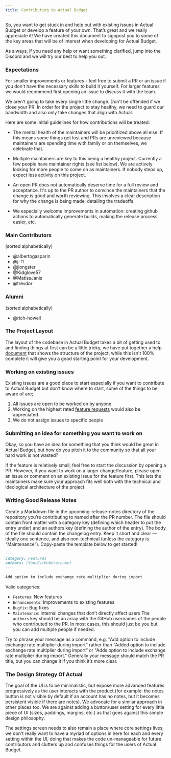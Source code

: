 ```yaml
---
title: Contributing to Actual Budget
---
```


So, you want to get stuck in and help out with existing issues in Actual Budget or develop a feature of your own. That’s great and we really appreciate it!
We have created this document to signpost you to some of the key areas that will be of interest when developing for Actual Budget.

As always, if you need any help or want something clarified, jump into the Discord and we will try our best to help you out.

### Expectations

For smaller improvements or features - feel free to submit a PR or an issue if you don't have the necessary skills to build it yourself. For larger features we would recommend first opening an issue to discuss it with the team.

We aren't going to take every single little change. Don't be offended if we close your PR. In order for the project to stay healthy, we need to guard our bandwidth and also only take changes that align with Actual.

Here are some initial guidelines for how contributions will be treated:

- The mental health of the maintainers will be prioritized above all else. If this means some things get lost and PRs are unreviewed because maintainers are spending time with family or on themselves, we celebrate that.

- Multiple maintainers are key to this being a healthy project. Currently a few people have maintainer rights (see list below). We are actively looking for more people to come on as maintainers. If nobody steps up, expect less activity on this project.

- An open PR does not automatically deserve time for a full review and acceptance. It's up to the PR author to convince the maintainers that the change is good and worth reviewing. This involves a clear description for why the change is being made, detailing the tradeoffs.

- We especially welcome improvements in automation: creating github actions to automatically generate builds, making the release process easier, etc.

### Main Contributors

(sorted alphabetically)

- @albertogasparin
- @j-f1
- @jlongster
- @Kidglove57
- @MatissJanis
- @trevdor

### Alumni

(sorted alphabetically)

- @rich-howell

### The Project Layout

The layout of the codebase in Actual Budget takes a bit of getting used to and finding things at first can be a little tricky, we have put together a help [document](./project-details/index.md) that shows the structure of the project, while this isn't 100% complete it will give you a good starting point for your development.

### Working on existing issues

Existing issues are a good place to start especially if you want to contribute to Actual Budget but don't know where to start, some of the things to be aware of are;

1. All issues are open to be worked on by anyone
2. Working on the highest rated [feature requests](https://github.com/actualbudget/actual/issues?q=label%3A%22needs+votes%22+sort%3Areactions-%2B1-desc+) would also be appreciated.
3. We do not assign issues to specific people

### Submitting an idea for something you want to work on

Okay, so you have an idea for something that you think would be great in Actual Budget, but how do you pitch it to the community so that all your hard work is not wasted?

If the feature is relatively small, feel free to start the discussion by opening a PR. However, if you want to work on a larger change/feature, please open an issue or comment on an existing issue for the feature first. This lets the maintainers make sure your approach fits well both with the technical and ideological architecture of the project.

### Writing Good Release Notes

Create a Markdown file in the upcoming-release-notes directory of the repository you’re contributing to named after the PR number. The file should contain front matter with a category key (defining which header to put the entry under) and an authors key (defining the author of the entry). The body of the file should contain the changelog entry. Keep it short and clear — ideally one sentence, and also non-technical (unless the category is “Maintenance”). Copy-paste the template below to get started!

```markdown
---
category: Features
authors: [YourGitHubUsername]
---

Add option to include exchange rate multiplier during import
```

Valid categories:

- `Features`: New features
- `Enhancements`: Improvements to existing features
- `Bugfix`: Bug fixes
- `Maintenance`: Internal changes that don’t directly affect users
  The `authors` key should be an array with the GitHub usernames of the people who contributed to the PR. In most cases, this should just be you but you can add multiple people if needed.

Try to phrase your message as a command, e.g. "Add option to include exchange rate multiplier during import" rather than "Added option to include exchange rate multiplier during import” or "Adds option to include exchange rate multiplier during import." Generally your message should match the PR title, but you can change it if you think it’s more clear.

### The Design Strategy Of Actual

The goal of the UI is to be minimalistic, but expose more advanced features progressively as the user interacts with the product (for example: the notes button is not visible by default if an account has no notes, but it becomes persistent visible if there are notes). We advocate for a similar approach in other places too. We are against adding a button/user setting for every little piece of UI (sizes, paddings, margins, etc.) as that goes against this simple design philosophy.

The settings screen needs to also remain a place where core settings lives, we don't really want to have a myriad of options in here for each and every setting within the UI, doing that makes the code un-manageable for future contributors and clutters up and confuses things for the users of Actual Budget.
